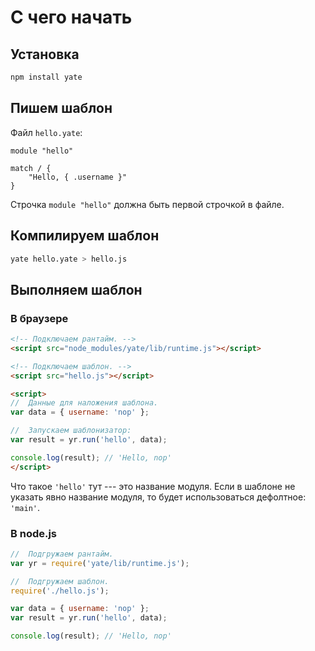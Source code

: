С чего начать
=============

Установка
---------

```sh
npm install yate
```

Пишем шаблон
------------

Файл `hello.yate`:

```
module "hello"

match / {
    "Hello, { .username }"
}
```

Строчка `module "hello"` должна быть первой строчкой в файле.

Компилируем шаблон
------------------

```sh
yate hello.yate > hello.js
```


Выполняем шаблон
----------------

### В браузере

```html
<!-- Подключаем рантайм. -->
<script src="node_modules/yate/lib/runtime.js"></script>

<!-- Подключаем шаблон. -->
<script src="hello.js"></script>

<script>
//  Данные для наложения шаблона.
var data = { username: 'nop' };

//  Запускаем шаблонизатор:
var result = yr.run('hello', data);

console.log(result); // 'Hello, nop'
</script>
```

Что такое `'hello'` тут --- это название модуля.
Если в шаблоне не указать явно название модуля, то будет использоваться дефолтное: `'main'`.


### В node.js

```js
//  Подгружаем рантайм.
var yr = require('yate/lib/runtime.js');

//  Подгружаем шаблон.
require('./hello.js');

var data = { username: 'nop' };
var result = yr.run('hello', data);

console.log(result); // 'Hello, nop'
```

